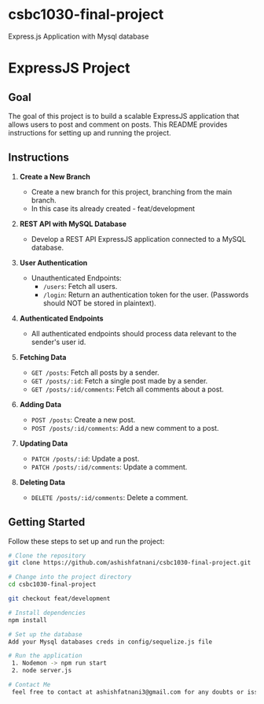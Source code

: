 # csbc1030-final-project

Express.js Application with Mysql database

# ExpressJS Project

## Goal

The goal of this project is to build a scalable ExpressJS application that allows users to post and comment on posts. This README provides instructions for setting up and running the project.

## Instructions

1. **Create a New Branch**

   - Create a new branch for this project, branching from the main branch.
   - In this case its already created - feat/development

2. **REST API with MySQL Database**

   - Develop a REST API ExpressJS application connected to a MySQL database.

3. **User Authentication**

   - Unauthenticated Endpoints:
     - `/users`: Fetch all users.
     - `/login`: Return an authentication token for the user. (Passwords should NOT be stored in plaintext).

4. **Authenticated Endpoints**

   - All authenticated endpoints should process data relevant to the sender's user id.

5. **Fetching Data**

   - `GET /posts`: Fetch all posts by a sender.
   - `GET /posts/:id`: Fetch a single post made by a sender.
   - `GET /posts/:id/comments`: Fetch all comments about a post.

6. **Adding Data**

   - `POST /posts`: Create a new post.
   - `POST /posts/:id/comments`: Add a new comment to a post.

7. **Updating Data**

   - `PATCH /posts/:id`: Update a post.
   - `PATCH /posts/:id/comments`: Update a comment.

8. **Deleting Data**
   - `DELETE /posts/:id/comments`: Delete a comment.

## Getting Started

Follow these steps to set up and run the project:

```bash
# Clone the repository
git clone https://github.com/ashishfatnani/csbc1030-final-project.git

# Change into the project directory
cd csbc1030-final-project

git checkout feat/development

# Install dependencies
npm install

# Set up the database
Add your Mysql databases creds in config/sequelize.js file

# Run the application
 1. Nodemon -> npm run start
 2. node server.js

# Contact Me
 feel free to contact at ashishfatnani3@gmail.com for any doubts or issues

```
